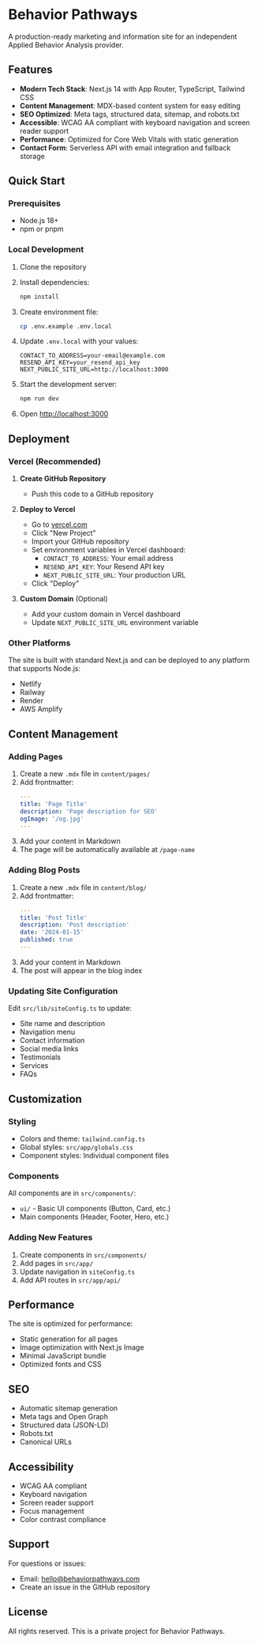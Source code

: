 # Behavior Pathways

A production-ready marketing and information site for an independent Applied Behavior Analysis provider.

## Features

- **Modern Tech Stack**: Next.js 14 with App Router, TypeScript, Tailwind CSS
- **Content Management**: MDX-based content system for easy editing
- **SEO Optimized**: Meta tags, structured data, sitemap, and robots.txt
- **Accessible**: WCAG AA compliant with keyboard navigation and screen reader support
- **Performance**: Optimized for Core Web Vitals with static generation
- **Contact Form**: Serverless API with email integration and fallback storage

## Quick Start

### Prerequisites

- Node.js 18+
- npm or pnpm

### Local Development

1. Clone the repository
2. Install dependencies:

   ```bash
   npm install
   ```

3. Create environment file:

   ```bash
   cp .env.example .env.local
   ```

4. Update `.env.local` with your values:

   ```
   CONTACT_TO_ADDRESS=your-email@example.com
   RESEND_API_KEY=your_resend_api_key
   NEXT_PUBLIC_SITE_URL=http://localhost:3000
   ```

5. Start the development server:

   ```bash
   npm run dev
   ```

6. Open [http://localhost:3000](http://localhost:3000)

## Deployment

### Vercel (Recommended)

1. **Create GitHub Repository**
   - Push this code to a GitHub repository

2. **Deploy to Vercel**
   - Go to [vercel.com](https://vercel.com)
   - Click "New Project"
   - Import your GitHub repository
   - Set environment variables in Vercel dashboard:
     - `CONTACT_TO_ADDRESS`: Your email address
     - `RESEND_API_KEY`: Your Resend API key
     - `NEXT_PUBLIC_SITE_URL`: Your production URL
   - Click "Deploy"

3. **Custom Domain** (Optional)
   - Add your custom domain in Vercel dashboard
   - Update `NEXT_PUBLIC_SITE_URL` environment variable

### Other Platforms

The site is built with standard Next.js and can be deployed to any platform that supports Node.js:

- Netlify
- Railway
- Render
- AWS Amplify

## Content Management

### Adding Pages

1. Create a new `.mdx` file in `content/pages/`
2. Add frontmatter:
   ```yaml
   ---
   title: 'Page Title'
   description: 'Page description for SEO'
   ogImage: '/og.jpg'
   ---
   ```
3. Add your content in Markdown
4. The page will be automatically available at `/page-name`

### Adding Blog Posts

1. Create a new `.mdx` file in `content/blog/`
2. Add frontmatter:
   ```yaml
   ---
   title: 'Post Title'
   description: 'Post description'
   date: '2024-01-15'
   published: true
   ---
   ```
3. Add your content in Markdown
4. The post will appear in the blog index

### Updating Site Configuration

Edit `src/lib/siteConfig.ts` to update:

- Site name and description
- Navigation menu
- Contact information
- Social media links
- Testimonials
- Services
- FAQs

## Customization

### Styling

- Colors and theme: `tailwind.config.ts`
- Global styles: `src/app/globals.css`
- Component styles: Individual component files

### Components

All components are in `src/components/`:

- `ui/` - Basic UI components (Button, Card, etc.)
- Main components (Header, Footer, Hero, etc.)

### Adding New Features

1. Create components in `src/components/`
2. Add pages in `src/app/`
3. Update navigation in `siteConfig.ts`
4. Add API routes in `src/app/api/`

## Performance

The site is optimized for performance:

- Static generation for all pages
- Image optimization with Next.js Image
- Minimal JavaScript bundle
- Optimized fonts and CSS

## SEO

- Automatic sitemap generation
- Meta tags and Open Graph
- Structured data (JSON-LD)
- Robots.txt
- Canonical URLs

## Accessibility

- WCAG AA compliant
- Keyboard navigation
- Screen reader support
- Focus management
- Color contrast compliance

## Support

For questions or issues:

- Email: hello@behaviorpathways.com
- Create an issue in the GitHub repository

## License

All rights reserved. This is a private project for Behavior Pathways.
